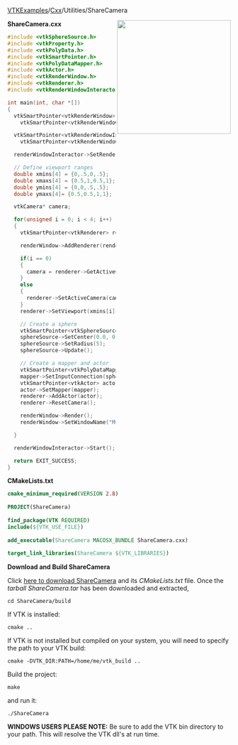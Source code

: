 [VTKExamples](/index/)/[Cxx](/Cxx)/Utilities/ShareCamera

<img align="right" src="https://github.com/lorensen/VTKExamples/blob/gh-pages/Testing/Baseline/Utilities/TestShareCamera.png?raw=true" width="256" />

**ShareCamera.cxx**
```c++
#include <vtkSphereSource.h>
#include <vtkProperty.h>
#include <vtkPolyData.h>
#include <vtkSmartPointer.h>
#include <vtkPolyDataMapper.h>
#include <vtkActor.h>
#include <vtkRenderWindow.h>
#include <vtkRenderer.h>
#include <vtkRenderWindowInteractor.h>

int main(int, char *[])
{
  vtkSmartPointer<vtkRenderWindow> renderWindow =
    vtkSmartPointer<vtkRenderWindow>::New();

  vtkSmartPointer<vtkRenderWindowInteractor> renderWindowInteractor =
    vtkSmartPointer<vtkRenderWindowInteractor>::New();

  renderWindowInteractor->SetRenderWindow(renderWindow);

  // Define viewport ranges
  double xmins[4] = {0,.5,0,.5};
  double xmaxs[4] = {0.5,1,0.5,1};
  double ymins[4] = {0,0,.5,.5};
  double ymaxs[4]= {0.5,0.5,1,1};

  vtkCamera* camera;

  for(unsigned i = 0; i < 4; i++)
  {
    vtkSmartPointer<vtkRenderer> renderer = vtkSmartPointer<vtkRenderer>::New();

    renderWindow->AddRenderer(renderer);

    if(i == 0)
    {
      camera = renderer->GetActiveCamera();
    }
    else
    {
      renderer->SetActiveCamera(camera);
    }
    renderer->SetViewport(xmins[i],ymins[i],xmaxs[i],ymaxs[i]);

    // Create a sphere
    vtkSmartPointer<vtkSphereSource> sphereSource = vtkSmartPointer<vtkSphereSource>::New();
    sphereSource->SetCenter(0.0, 0.0, 0.0);
    sphereSource->SetRadius(5);
    sphereSource->Update();

    // Create a mapper and actor
    vtkSmartPointer<vtkPolyDataMapper> mapper = vtkSmartPointer<vtkPolyDataMapper>::New();
    mapper->SetInputConnection(sphereSource->GetOutputPort());
    vtkSmartPointer<vtkActor> actor = vtkSmartPointer<vtkActor>::New();
    actor->SetMapper(mapper);
    renderer->AddActor(actor);
    renderer->ResetCamera();

    renderWindow->Render();
    renderWindow->SetWindowName("Multiple ViewPorts");

  }

  renderWindowInteractor->Start();

  return EXIT_SUCCESS;
}
```
**CMakeLists.txt**
```cmake
cmake_minimum_required(VERSION 2.8)
 
PROJECT(ShareCamera)
 
find_package(VTK REQUIRED)
include(${VTK_USE_FILE})
 
add_executable(ShareCamera MACOSX_BUNDLE ShareCamera.cxx)
 
target_link_libraries(ShareCamera ${VTK_LIBRARIES})
```

**Download and Build ShareCamera**

Click [here to download ShareCamera](https://github.com/lorensen/VTKWikiExamplesTarballs/raw/master/ShareCamera.tar) and its *CMakeLists.txt* file.
Once the *tarball ShareCamera.tar* has been downloaded and extracted,
```
cd ShareCamera/build 
```
If VTK is installed:
```
cmake ..
```
If VTK is not installed but compiled on your system, you will need to specify the path to your VTK build:
```
cmake -DVTK_DIR:PATH=/home/me/vtk_build ..
```
Build the project:
```
make
```
and run it:
```
./ShareCamera
```
**WINDOWS USERS PLEASE NOTE:** Be sure to add the VTK bin directory to your path. This will resolve the VTK dll's at run time.

